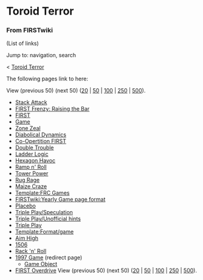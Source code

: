 # Toroid Terror

### From FIRSTwiki

(List of links)

Jump to: navigation, search

&lt; [Toroid Terror](/index.php?title=Toroid_Terror&redirect=no "Toroid
Terror" )  

The following pages link to here:

View (previous 50) (next 50)
([20](/index.php?title=Special:Whatlinkshere/Toroid_Terror&limit=20&from=0
"Special:Whatlinkshere/Toroid Terror" ) |
[50](/index.php?title=Special:Whatlinkshere/Toroid_Terror&limit=50&from=0
"Special:Whatlinkshere/Toroid Terror" ) |
[100](/index.php?title=Special:Whatlinkshere/Toroid_Terror&limit=100&from=0
"Special:Whatlinkshere/Toroid Terror" ) |
[250](/index.php?title=Special:Whatlinkshere/Toroid_Terror&limit=250&from=0
"Special:Whatlinkshere/Toroid Terror" ) |
[500](/index.php?title=Special:Whatlinkshere/Toroid_Terror&limit=500&from=0
"Special:Whatlinkshere/Toroid Terror" )).

  * [Stack Attack](/index.php/Stack_Attack "Stack Attack" )
  * [FIRST Frenzy: Raising the Bar](/index.php/FIRST_Frenzy:_Raising_the_Bar "FIRST Frenzy: Raising the Bar" )
  * [FIRST](/index.php/FIRST "FIRST" )
  * [Game](/index.php/Game "Game" )
  * [Zone Zeal](/index.php/Zone_Zeal "Zone Zeal" )
  * [Diabolical Dynamics](/index.php/Diabolical_Dynamics "Diabolical Dynamics" )
  * [Co-Opertition FIRST](/index.php/Co-Opertition_FIRST "Co-Opertition FIRST" )
  * [Double Trouble](/index.php/Double_Trouble "Double Trouble" )
  * [Ladder Logic](/index.php/Ladder_Logic "Ladder Logic" )
  * [Hexagon Havoc](/index.php/Hexagon_Havoc "Hexagon Havoc" )
  * [Ramp n' Roll](/index.php/Ramp_n%27_Roll "Ramp n' Roll" )
  * [Tower Power](/index.php/Tower_Power "Tower Power" )
  * [Rug Rage](/index.php/Rug_Rage "Rug Rage" )
  * [Maize Craze](/index.php/Maize_Craze "Maize Craze" )
  * [Template:FRC Games](/index.php/Template:FRC_Games "Template:FRC Games" )
  * [FIRSTwiki:Yearly Game page format](/index.php/FIRSTwiki:Yearly_Game_page_format "FIRSTwiki:Yearly Game page format" )
  * [Placebo](/index.php/Placebo "Placebo" )
  * [Triple Play/Speculation](/index.php/Triple_Play/Speculation "Triple Play/Speculation" )
  * [Triple Play/Unofficial hints](/index.php/Triple_Play/Unofficial_hints "Triple Play/Unofficial hints" )
  * [Triple Play](/index.php/Triple_Play "Triple Play" )
  * [Template:Format/game](/index.php/Template:Format/game "Template:Format/game" )
  * [Aim High](/index.php/Aim_High "Aim High" )
  * [1506](/index.php/1506 "1506" )
  * [Rack 'n' Roll](/index.php/Rack_%27n%27_Roll "Rack 'n' Roll" )
  * [1997 Game](/index.php?title=1997_Game&redirect=no "1997 Game" ) (redirect page) 
    * [Game Object](/index.php/Game_Object "Game Object" )
  * [FIRST Overdrive](/index.php/FIRST_Overdrive "FIRST Overdrive" )
View (previous 50) (next 50)
([20](/index.php?title=Special:Whatlinkshere/Toroid_Terror&limit=20&from=0
"Special:Whatlinkshere/Toroid Terror" ) |
[50](/index.php?title=Special:Whatlinkshere/Toroid_Terror&limit=50&from=0
"Special:Whatlinkshere/Toroid Terror" ) |
[100](/index.php?title=Special:Whatlinkshere/Toroid_Terror&limit=100&from=0
"Special:Whatlinkshere/Toroid Terror" ) |
[250](/index.php?title=Special:Whatlinkshere/Toroid_Terror&limit=250&from=0
"Special:Whatlinkshere/Toroid Terror" ) |
[500](/index.php?title=Special:Whatlinkshere/Toroid_Terror&limit=500&from=0
"Special:Whatlinkshere/Toroid Terror" )).

